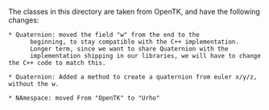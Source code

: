 The classes in this directory are taken from OpenTK, and have the following changes:

	* Quaternion: moved the field "w" from the end to the
          beginning, to stay compatible with the C++ implementation.
          Longer term, since we want to share Quaternion with the
          implementation shipping in our libraries, we will have to change the C++ code to match this.

	* Quaternion: Added a method to create a quaternion from euler x/y/z, without the w.
	
	* NAmespace: moved From "OpenTK" to "Urho"